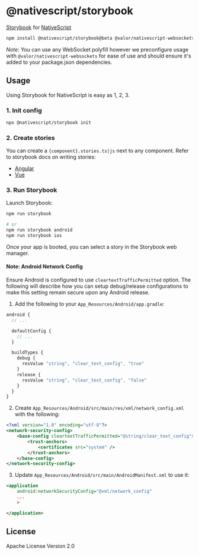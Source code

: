 # @nativescript/storybook

[Storybook](https://storybook.js.org/) for [NativeScript](https://nativescript.org/)

```bash
npm install @nativescript/storybook@beta @valor/nativescript-websockets
```

*Note*: You can use any WebSocket polyfill however we preconfigure usage with `@valor/nativescript-websockets` for ease of use and should ensure it's added to your package.json dependencies.

## Usage

Using Storybook for NativeScript is easy as 1, 2, 3.

### 1. Init config

```bash
npx @nativescript/storybook init
```

### 2. Create stories

You can create a `{component}.stories.ts|js` next to any component. Refer to storybook docs on writing stories:

- [Angular](https://storybook.js.org/docs/angular/writing-stories/introduction)
- [Vue](https://storybook.js.org/docs/vue/writing-stories/introduction)

### 3. Run Storybook

Launch Storybook:

```bash
npm run storybook

# or
npm run storybook android
npm run storybook ios
```

Once your app is booted, you can select a story in the Storybook web manager.

#### Note: Android Network Config

Ensure Android is configured to use `cleartextTrafficPermitted` option. The following will describe how you can setup debug/release configurations to make this setting remain secure upon any Android release.

1. Add the following to your `App_Resources/Android/app.gradle`:

```ts
android {
  // ...

  defaultConfig {
    // ...
  }

  buildTypes {
    debug {
      resValue "string", "clear_text_config", "true"
    }
    release {
      resValue "string", "clear_text_config", "false"
    }
  }
}
```

2. Create `App_Resources/Android/src/main/res/xml/network_config.xml` with the following:

```xml
<?xml version="1.0" encoding="utf-8"?>
<network-security-config>
    <base-config cleartextTrafficPermitted="@string/clear_text_config">
        <trust-anchors>
            <certificates src="system" />
        </trust-anchors>
    </base-config>
</network-security-config>
```

3. Update `App_Resources/Android/src/main/AndroidManifest.xml` to use it:
   
```xml
<application
    android:networkSecurityConfig="@xml/network_config"
    ...
    >

</application>
```

## License

Apache License Version 2.0
